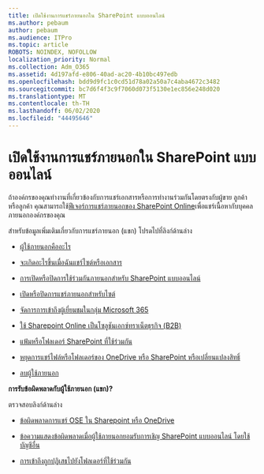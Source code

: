 ```yaml
---
title: เปิดใช้งานการแชร์ภายนอกใน SharePoint แบบออนไลน์
ms.author: pebaum
author: pebaum
ms.audience: ITPro
ms.topic: article
ROBOTS: NOINDEX, NOFOLLOW
localization_priority: Normal
ms.collection: Adm_O365
ms.assetid: 4d197afd-e806-40ad-ac20-4b10bc497edb
ms.openlocfilehash: bdd9d9fc1c0cd51d78a02a50a7c4aba4672c3482
ms.sourcegitcommit: bc7d6f4f3c9f7060d073f5130e1ec856e248d020
ms.translationtype: MT
ms.contentlocale: th-TH
ms.lasthandoff: 06/02/2020
ms.locfileid: "44495646"
---
```

# <a name="enable-external-sharing-in-sharepoint-online"></a>เปิดใช้งานการแชร์ภายนอกใน SharePoint แบบออนไลน์

ถ้าองค์กรของคุณทํางานที่เกี่ยวข้องกับการแชร์เอกสารหรือการทํางานร่วมกันโดยตรงกับผู้ขาย ลูกค้า หรือลูกค้า คุณสามารถใช้[ฟีเจอร์การแชร์ภายนอกของ SharePoint Online](https://docs.microsoft.com/sharepoint/external-sharing-overview)เพื่อแชร์เนื้อหากับบุคคลภายนอกองค์กรของคุณ

สําหรับข้อมูลเพิ่มเติมเกี่ยวกับการแชร์ภายนอก (แขก) โปรดไปที่ลิงก์ด้านล่าง

- [ผู้ใช้ภายนอกคืออะไร](https://docs.microsoft.com/sharepoint/external-sharing-overview#what-is-an-external-user)

- [จะเกิดอะไรขึ้นเมื่อฉันแชร์ไซต์หรือเอกสาร](https://docs.microsoft.com/sharepoint/external-sharing-overview#what-happens-when-i-share-a-site-or-document)

- [การเปิดหรือปิดการใช้ร่วมกันภายนอกสําหรับ SharePoint แบบออนไลน์](https://docs.microsoft.com/sharepoint/turn-external-sharing-on-or-off)

- [เปิดหรือปิดการแชร์ภายนอกสําหรับไซต์](https://docs.microsoft.com/sharepoint/change-external-sharing-site)

- [จัดการการเข้าถึงผู้เยี่ยมชมในกลุ่ม Microsoft 365](https://docs.microsoft.com/microsoft-365/admin/create-groups/manage-guest-access-in-groups)

- [ใช้ Sharepoint Online เป็นโซลูชันเอกซ์ทราเน็ตธุรกิจ (B2B)](https://docs.microsoft.com/sharepoint/create-b2b-extranet)

- [แฟ้มหรือโฟลเดอร์ SharePoint ที่ใช้ร่วมกัน](https://support.office.com/article/share-sharepoint-files-or-folders-1fe37332-0f9a-4719-970e-d2578da4941c)

- [หยุดการแชร์ไฟล์หรือโฟลเดอร์ของ OneDrive หรือ SharePoint หรือเปลี่ยนแปลงสิทธิ์](https://support.office.com/article/stop-sharing-onedrive-or-sharepoint-files-or-folders-or-change-permissions-0a36470f-d7fe-40a0-bd74-0ac6c1e13323)

- [ลบผู้ใช้ภายนอก](https://docs.microsoft.com/sharepoint/remove-users#delete-a-guest-from-the-microsoft-365-admin-center)

**การรับข้อผิดพลาดกับผู้ใช้ภายนอก (แขก)?**

ตรวจสอบลิงก์ด้านล่าง 

- [ข้อผิดพลาดการแชร์ OSE ใน Sharepoint หรือ OneDrive](https://docs.microsoft.com/sharepoint/sharepoint-onedrive-error-message)

- [ข้อความแสดงข้อผิดพลาดเมื่อผู้ใช้ภายนอกยอมรับการเชิญ SharePoint แบบออนไลน์ โดยใช้บัญชีอื่น](https://docs.microsoft.com/sharepoint/support/sharing-and-permissions/error-when-external-user-accepts-an-invitation-by-using-another-account)

- [การเข้าถึงถูกปฏิเสธไปยังโฟลเดอร์ที่ใช้ร่วมกัน](https://docs.microsoft.com/sharepoint/support/sharing-and-permissions/cannot-access-shared-folder)

